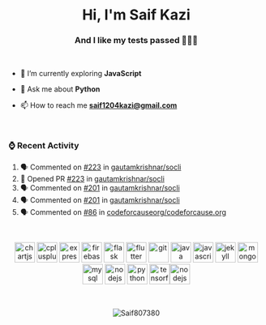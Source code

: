 <h1 align="center">Hi, I'm Saif Kazi</h1>
<h3 align="center">And I like my tests passed  🧑🏽‍💻</h3>
<br>

- 🌱 I’m currently exploring **JavaScript**

- 💬 Ask me about **Python**

- 📫 How to reach me **saif1204kazi@gmail.com**

<br>

<h3>⌚️ Recent Activity</h3>

<!--START_SECTION:activity-->
1. 🗣 Commented on [#223](https://github.com//gautamkrishnar/socli/issues/223) in [gautamkrishnar/socli](https://github.com//gautamkrishnar/socli)
2. 💪 Opened PR [#223](https://github.com//gautamkrishnar/socli/pull/223) in [gautamkrishnar/socli](https://github.com//gautamkrishnar/socli)
3. 🗣 Commented on [#201](https://github.com//gautamkrishnar/socli/issues/201) in [gautamkrishnar/socli](https://github.com//gautamkrishnar/socli)
4. 🗣 Commented on [#201](https://github.com//gautamkrishnar/socli/issues/201) in [gautamkrishnar/socli](https://github.com//gautamkrishnar/socli)
5. 🗣 Commented on [#86](https://github.com//codeforcauseorg/codeforcause.org/issues/86) in [codeforcauseorg/codeforcause.org](https://github.com//codeforcauseorg/codeforcause.org)
<!--END_SECTION:activity-->



<br>

<p align="center"><img src="https://www.chartjs.org/media/logo-title.svg" alt="chartjs" width="40" height="40"/> <img src="https://devicons.github.io/devicon/devicon.git/icons/cplusplus/cplusplus-original.svg" alt="cplusplus" width="40" height="40"/> <img src="https://devicons.github.io/devicon/devicon.git/icons/express/express-original-wordmark.svg" alt="express" width="40" height="40"/> <img src="https://www.vectorlogo.zone/logos/firebase/firebase-icon.svg" alt="firebase" width="40" height="40"/> <img src="https://www.vectorlogo.zone/logos/pocoo_flask/pocoo_flask-icon.svg" alt="flask" width="40" height="40"/> <img src="https://www.vectorlogo.zone/logos/flutterio/flutterio-icon.svg" alt="flutter" width="40" height="40"/> <img src="https://www.vectorlogo.zone/logos/git-scm/git-scm-icon.svg" alt="git" width="40" height="40"/> <img src="https://devicons.github.io/devicon/devicon.git/icons/java/java-original-wordmark.svg" alt="java" width="40" height="40"/> <img src="https://devicons.github.io/devicon/devicon.git/icons/javascript/javascript-original.svg" alt="javascript" width="40" height="40"/> <img src="https://www.vectorlogo.zone/logos/jekyllrb/jekyllrb-icon.svg" alt="jekyll" width="40" height="40"/> <img src="https://devicons.github.io/devicon/devicon.git/icons/mongodb/mongodb-original-wordmark.svg" alt="mongodb" width="40" height="40"/> <img src="https://devicons.github.io/devicon/devicon.git/icons/mysql/mysql-original-wordmark.svg" alt="mysql" width="40" height="40"/> <img src="https://devicons.github.io/devicon/devicon.git/icons/nodejs/nodejs-original-wordmark.svg" alt="nodejs" width="40" height="40"/> <img src="https://devicons.github.io/devicon/devicon.git/icons/python/python-original.svg" alt="python" width="40" height="40"/> <img src="https://www.vectorlogo.zone/logos/tensorflow/tensorflow-icon.svg" alt="tensorflow" width="40" height="40"/><img src="https://devicons.github.io/devicon/devicon.git/icons/vuejs/vuejs-original.svg" alt="nodejs" width="40" height="40"/>
</p><p>&nbsp;
</p>

<p align="center">
<img src="https://github-readme-stats.vercel.app/api?username=saif807380&count_private=true&hide=stars&show_icons=true&theme=gotham&include_all_commits=true" alt="Saif807380" />   
</p>
